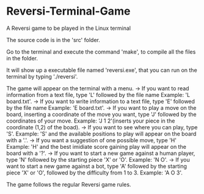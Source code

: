 # Reversi-Terminal-Game
A Reversi game to be played in the Linux terminal

The source code is in the 'src' folder.

Go to the terminal and execute the command 'make', to compile all the files in the folder.

It will show up a executable file named 'reversi.exe', that you can run 
on the terminal by typing './reversi'.

The game will appear on the terminal with a menu.
-> If you want to read information from a text file, type 'L' followed by the file name
  Example: 'L board.txt'.
-> If you want to write information to a text file, type 'E' followed by the file name
  Example: 'E board.txt'.
-> If you want to play a move on the board, inserting a coordinate of the move you want,
type 'J' followed by the coordinates of your move.
  Example: 'J 1 2'(inserts your piece in the coordinate (1,2) of the boad).
-> If you want to see where you can play, type 'S'.
  Example: 'S' and the available positions to play will appear on the board with a '.'. 
-> If you want a suggestion of one possible move, type 'H'
  Example: 'H' and the best imidiate score gaining play will appear on the board with a '?'. 
-> If you want to start a new game against a human player, type 'N' 
followed by the starting piece 'X' or 'O'.
  Example: 'N O'.
-> If you want to start a new game against a bot, type 'A' 
followed by the starting piece 'X' or 'O', followed by the difficulty from 1 to 3.
  Example: 'A O 3'.
  
The game follows the regular Reversi game rules.
